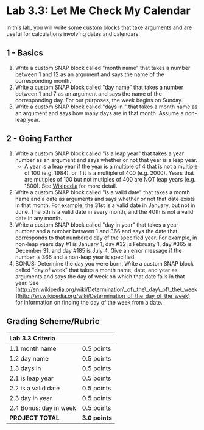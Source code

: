 # Lab 3.3: Let Me Check My Calendar

In this lab, you will write some custom blocks that take arguments and are useful for calculations involving dates and calendars.

## 1 - Basics

1. Write a custom SNAP block called "month name" that takes a number between 1 and 12 as an argument and says the name of the corresponding month.
2. Write a custom SNAP block called "day name" that takes a number between 1 and 7 as an argument and says the name of the corresponding day. For our purposes, the week begins on Sunday.
3. Write a custom SNAP block called "days in " that takes a month name as an argument and says how many days are in that month. Assume a non-leap year.

## 2 - Going Farther

1. Write a custom SNAP block called "is a leap year" that takes a year number as an argument and says whether or not that year is a leap year.
   * A year is a leap year if the year is a multiple of 4 that is not a multiple of 100 \(e.g. 1984\), or if it is a multiple of 400 \(e.g. 2000\). Years that are mutiples of 100 but not mutiples of 400 are NOT leap years \(e.g. 1800\).  See [Wikipedia](https://en.wikipedia.org/wiki/Leap_year#Algorithm) for more detail.
2. Write a custom SNAP block called "is a valid date" that takes a month name and a date as arguments and says whether or not that date exists in that month. For example, the 31st is a valid date in January, but not in June. The 5th is a valid date in every month, and the 40th is not a valid date in any month.
3. Write a custom SNAP block called "day in year" that takes a year number and a number between 1 and 366 and says the date that corresponds to that numbered day of the specified year. For example, in non-leap years day \#1 is January 1, day \#32 is February 1, day \#365 is December 31, and day \#185 is July 4. Give an error message if the number is 366 and a non-leap year is specified.
4. BONUS: Determine the day you were born. Write a custom SNAP block called "day of week" that takes a month name, date, and year as arguments and says the day of week on which that date falls in that year. See [http://en.wikipedia.org/wiki/Determination\_of\_the\_day\_of\_the\_week](http://en.wikipedia.org/wiki/Determination_of_the_day_of_the_week) for information on finding the day of the week from a date.

## Grading Scheme/Rubric

| **Lab 3.3 Criteria** |  |
| :--- | :--- |
| 1.1 month name | 0.5 points |
| 1.2 day name | 0.5 points |
| 1.3 days in | 0.5 points |
| 2.1 is leap year | 0.5 points |
| 2.2 is a valid date | 0.5 points |
| 2.3 day in year | 0.5 points |
| 2.4 Bonus: day in week | 0.5 points |
| **PROJECT TOTAL** | **3.0 points** |

